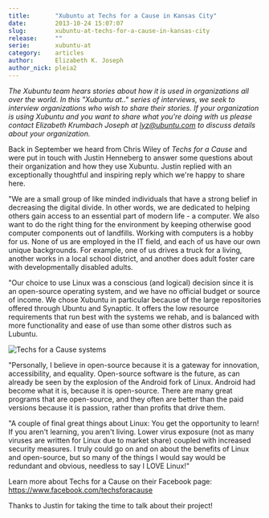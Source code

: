 ```yaml
---
title:       "Xubuntu at Techs for a Cause in Kansas City"
date:        2013-10-24 15:07:07
slug:        xubuntu-at-techs-for-a-cause-in-kansas-city
release:     ""
serie:       xubuntu-at
category:    articles
author:      Elizabeth K. Joseph
author_nick: pleia2
---
```


*The Xubuntu team hears stories about how it is used in organizations all over the world. In this "Xubuntu at.." series of interviews, we seek to interview organizations who wish to share their stories. If your organization is using Xubuntu and you want to share what you're doing with us please contact Elizabeth Krumbach Joseph at lyz@ubuntu.com to discuss details about your organization.*

Back in September we heard from Chris Wiley of *Techs for a Cause* and were put in touch with Justin Henneberg to answer some questions about their organization and how they use Xubuntu. Justin replied with an exceptionally thoughtful and inspiring reply which we're happy to share here.

"We are a small group of like minded individuals that have a strong belief in decreasing the digital divide. In other words, we are dedicated to helping others gain access to an essential part of modern life - a computer. We also want to do the right thing for the environment by keeping otherwise good computer components out of landfills. Working with computers is a hobby for us. None of us are employed in the IT field, and each of us have our own unique backgrounds. For example, one of us drives a truck for a living, another works in a local school district, and another does adult foster care with developmentally disabled adults.

"Our choice to use Linux was a conscious (and logical) decision since it is an open-source operating system, and we have no official budget or source of income. We chose Xubuntu in particular because of the large repositories offered through Ubuntu and Synaptic. It offers the low resource requirements that run best with the systems we rehab, and is balanced with more functionality and ease of use than some other distros such as Lubuntu.

![Techs for a Cause systems](/assets/articles/2013/techsforacausesystems-400x300.jpg)

"Personally, I believe in open-source because it is a gateway for innovation, accessibility, and equality. Open-source software is the future, as can already be seen by the explosion of the Android fork of Linux. Android had become what it is, because it is open-source. There are many great programs that are open-source, and they often are better than the paid versions because it is passion, rather than profits that drive them.

"A couple of final great things about Linux: You get the opportunity to learn! If you aren't learning, you aren't living. Lower virus exposure (not as many viruses are written for Linux due to market share) coupled with increased security measures. I truly could go on and on about the benefits of Linux and open-source, but so many of the things I would say would be redundant and obvious, needless to say I LOVE Linux!"

Learn more about Techs for a Cause on their Facebook page: <https://www.facebook.com/techsforacause>

Thanks to Justin for taking the time to talk about their project!
